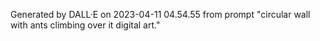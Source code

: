 Generated by DALL·E on 2023-04-11 04.54.55 from prompt "circular wall with ants climbing over it digital art."